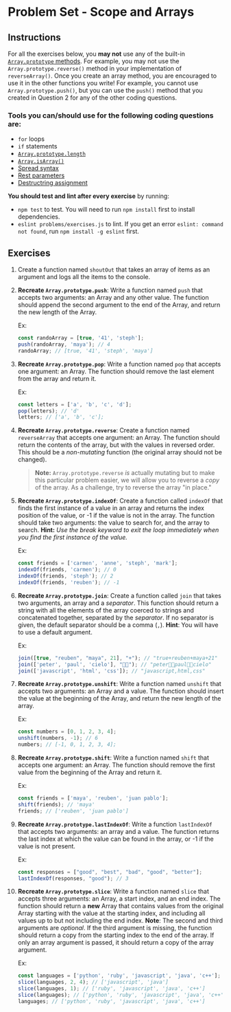 # Problem Set - Scope and Arrays

## Instructions

For all the exercises below, you **may not** use any of the built-in [`Array.prototype` methods](https://developer.mozilla.org/tr/docs/Web/JavaScript/Reference/Global_Objects/Array/prototype#Methods). For example, you may not use the `Array.prototype.reverse()` method in your implementation of `reverseArray()`. Once you create an array method, you are encouraged to use it in the other functions you write! For example, you cannot use `Array.prototype.push()`, but you can use the `push()` method that you created in Question 2 for any of the other coding questions. 

### Tools you can/should use for the following coding questions are:
* `for` loops
* `if` statements
* [`Array.prototype.length`](https://developer.mozilla.org/tr/docs/Web/JavaScript/Reference/Global_Objects/Array/length)
* [`Array.isArray()`](https://developer.mozilla.org/tr/docs/Web/JavaScript/Reference/Global_Objects/Array/isArray)
* [Spread syntax](https://developer.mozilla.org/tr/docs/Web/JavaScript/Reference/Operators/Spread_syntax)
* [Rest parameters](https://developer.mozilla.org/en-US/docs/Web/JavaScript/Reference/Functions/rest_parameters)
* [Destructring assignment](https://developer.mozilla.org/tr/docs/Web/JavaScript/Reference/Operators/Destructuring_assignment)

**You should test and lint after every exercise** by running:
 * `npm test` to test. You will need to run `npm install` first to install dependencies.
 * `eslint problems/exercises.js` to lint. If you get an error `eslint: command not found`, run `npm install -g eslint` first.

## Exercises

1. Create a function named `shoutOut` that takes an array of items as an argument and logs all the items to the console.

2. **Recreate `Array.prototype.push`**: Write a function named `push` that accepts two arguments: an Array and any other value. The function should append the second argument to the end of the Array, and return the new length of the Array.

    Ex:
    ```javascript
    const randoArray = [true, '41', 'steph'];
    push(randoArray, 'maya'); // 4
    randoArray; // [true, '41', 'steph', 'maya']
    ```

3. **Recreate `Array.prototype.pop`**: Write a function named `pop` that accepts one argument: an Array. The function should remove the last element from the array and return it.

    Ex:
    ```javascript
    const letters = ['a', 'b', 'c', 'd'];
    pop(letters); // 'd'
    letters; // ['a', 'b', 'c'];
    ```

4. **Recreate `Array.prototype.reverse`**: Create a function named `reverseArray` that accepts one argument: an Array. The function should return the contents of the array, but with the values in reversed order. This should be a _non-mutating_ function (the original array should not be changed).
    > **Note:** `Array.prototype.reverse` _is_ actually mutating but to make this particular problem easier, we will allow you to reverse a _copy_ of the array. As a challenge, try to reverse the array "in place."

5. **Recreate `Array.prototype.indexOf`**: Create a function called `indexOf` that finds the first instance of a value in an array and returns the index position of the value, or -1 if the value is not in the array. The function should take two arguments: the value to search for, and the array to search. **Hint:** _Use the break keyword to exit the loop immediately when you find the first instance of the value._

    Ex:
    ```javascript
    const friends = ['carmen', 'anne', 'steph', 'mark'];
    indexOf(friends, 'carmen'); // 0
    indexOf(friends, 'steph'); // 2
    indexOf(friends, 'reuben'); // -1
    ```
6. **Recreate `Array.prototype.join`**: Create a function called `join` that takes two arguments, an array and a _separator_. This function should return a string with all the elements of the array coerced to strings and concatenated together, separated by the _separator_. If no separator is given, the default separator should be a comma (`,`). **Hint**: You will have to use a default argument.

    Ex:
    ```javascript
    join([true, "reuben", "maya", 21], "+"); // "true+reuben+maya+21"
    join(['peter', 'paul', 'cielo'], "💪🏽"); // "peter💪🏽paul💪🏽cielo"
    join(['javascript', 'html', 'css']); // "javascript,html,css"
    ```

7. **Recreate `Array.prototype.unshift`**: Write a function named `unshift` that accepts two arguments: an Array and a value. The function should insert the value at the beginning of the Array, and return the new length of the array.

    Ex:
    ```javascript
    const numbers = [0, 1, 2, 3, 4];
    unshift(numbers, -1); // 6
    numbers; // [-1, 0, 1, 2, 3, 4];
    ```

8. **Recreate `Array.prototype.shift`**: Write a function named `shift` that accepts one argument: an Array. The function should remove the first value from the beginning of the Array and return it.

    Ex:
    ```javascript
    const friends = ['maya', 'reuben', 'juan pablo'];
    shift(friends); // 'maya'
    friends; // ['reuben', 'juan pablo']
    ```

9. **Recreate `Array.prototype.lastIndexOf`**: Write a function `lastIndexOf` that accepts two arguments: an array and a value. The function returns the last index at which the value can be found in the array, or -1 if the value is not present.

    Ex:
    ```javascript
    const responses = ["good", "best", "bad", "good", "better"];
    lastIndexOf(responses, "good"); // 3
    ```

10. **Recreate `Array.prototype.slice`**: Write a function named `slice` that accepts three arguments: an Array, a start index, and an end index. The function should return a **new** Array that contains values from the original Array starting with the value at the starting index, and including all values up to but not including the end index.
    **Note**: The second and third arguments are _optional_. If the third argument is missing, the function should return a copy from the starting index to the end of the array. If only an array argument is passed, it should return a copy of the array argument.


    Ex:
    ```javascript
    const languages = ['python', 'ruby', 'javascript', 'java', 'c++'];
    slice(languages, 2, 4); // ['javascript', 'java']
    slice(languages, 1); // ['ruby', 'javascript', 'java', 'c++']
    slice(languages); // ['python', 'ruby', 'javascript', 'java', 'c++']
    languages; // ['python', 'ruby', 'javascript', 'java', 'c++']
    ```
